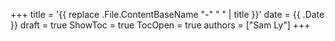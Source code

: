 +++
title = '{{ replace .File.ContentBaseName "-" " " | title }}'
date = {{ .Date }}
draft = true
ShowToc = true
TocOpen = true
authors = ["Sam Ly"]
+++
